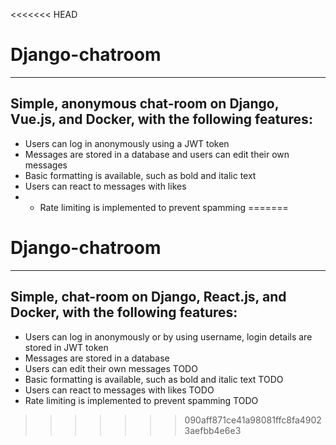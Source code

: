 <<<<<<< HEAD
# Django-chatroom
___


## Simple, anonymous chat-room on Django, Vue.js, and Docker, with the following features:

- Users can log in anonymously using a JWT token
- Messages are stored in a database and users can edit their own messages
- Basic formatting is available, such as bold and italic text
- Users can react to messages with likes
- - Rate limiting is implemented to prevent spamming
=======
# Django-chatroom

___

## Simple, chat-room on Django, React.js, and Docker, with the following features:

- Users can log in anonymously or by using username, login details are stored in JWT token
- Messages are stored in a database 
- Users can edit their own messages TODO
- Basic formatting is available, such as bold and italic text TODO
- Users can react to messages with likes TODO 
- Rate limiting is implemented to prevent spamming TODO
>>>>>>> 090aff871ce41a98081ffc8fa49023aefbb4e6e3
